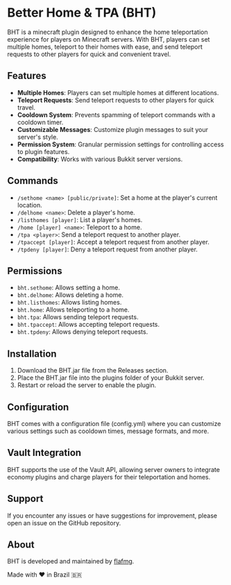 # Better Home & TPA (BHT)

BHT is a minecraft plugin designed to enhance the home teleportation experience for players on Minecraft servers. With BHT, players can set multiple homes, teleport to their homes with ease, and send teleport requests to other players for quick and convenient travel.

## Features

- **Multiple Homes**: Players can set multiple homes at different locations.
- **Teleport Requests**: Send teleport requests to other players for quick travel.
- **Cooldown System**: Prevents spamming of teleport commands with a cooldown timer.
- **Customizable Messages**: Customize plugin messages to suit your server's style.
- **Permission System**: Granular permission settings for controlling access to plugin features.
- **Compatibility**: Works with various Bukkit server versions.

## Commands

- `/sethome <name> [public/private]`: Set a home at the player's current location.
- `/delhome <name>`: Delete a player's home.
- `/listhomes [player]`: List a player's homes.
- `/home [player] <name>`: Teleport to a home.
- `/tpa <player>`: Send a teleport request to another player.
- `/tpaccept [player]`: Accept a teleport request from another player.
- `/tpdeny [player]`: Deny a teleport request from another player.

## Permissions

- `bht.sethome`: Allows setting a home.
- `bht.delhome`: Allows deleting a home.
- `bht.listhomes`: Allows listing homes.
- `bht.home`: Allows teleporting to a home.
- `bht.tpa`: Allows sending teleport requests.
- `bht.tpaccept`: Allows accepting teleport requests.
- `bht.tpdeny`: Allows denying teleport requests.

## Installation

1. Download the BHT.jar file from the Releases section.
2. Place the BHT.jar file into the plugins folder of your Bukkit server.
3. Restart or reload the server to enable the plugin.

## Configuration

BHT comes with a configuration file (config.yml) where you can customize various settings such as cooldown times, message formats, and more.

## Vault Integration

BHT supports the use of the Vault API, allowing server owners to integrate economy plugins and charge players for their teleportation and homes.

## Support

If you encounter any issues or have suggestions for improvement, please open an issue on the GitHub repository.

## About

BHT is developed and maintained by [flafmg](https://github.com/flafmg).

Made with ❤️ in Brazil 🇧🇷
